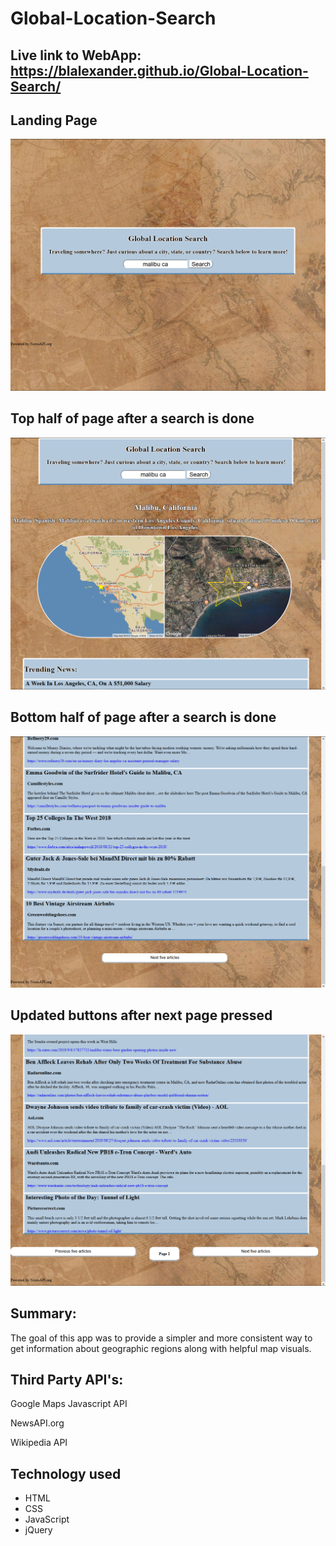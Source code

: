 # Global-Location-Search

## Live link to WebApp: https://blalexander.github.io/Global-Location-Search/


## Landing Page
![Screenshot1](/images/landing_page.png)

## Top half of page after a search is done
![Screenshot2](/images/top_half_after_search.png)

## Bottom half of page after a search is done
![Screenshot3](/images/bottom_half_of_search.png)

## Updated buttons after next page pressed
![Screenshot4](/images/updated_page_after_next_button_pressed.png)

## Summary:
The goal of this app was to provide a simpler and more consistent way to get information about geographic regions along with helpful map visuals.

## Third Party API's: 

Google Maps Javascript API

NewsAPI.org

Wikipedia API

## Technology used
* HTML
* CSS
* JavaScript
* jQuery
